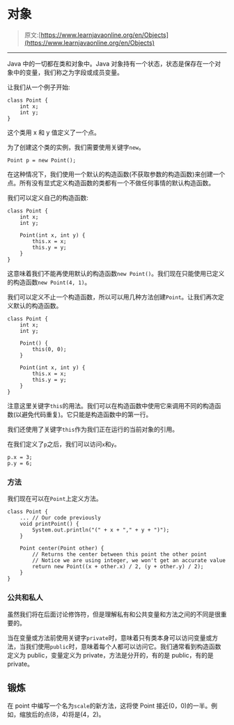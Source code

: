 # 对象

> 原文:[https://www.learnjavaonline.org/en/Objects](https://www.learnjavaonline.org/en/Objects)

* * *

Java 中的一切都在类和对象中。Java 对象持有一个状态，状态是保存在一个对象中的变量，我们称之为字段或成员变量。

让我们从一个例子开始:

```
class Point {
    int x;
    int y;
} 
```

这个类用 x 和 y 值定义了一个点。

为了创建这个类的实例，我们需要使用关键字`new`。

```
Point p = new Point(); 
```

在这种情况下，我们使用一个默认的构造函数(不获取参数的构造函数)来创建一个点。所有没有显式定义构造函数的类都有一个不做任何事情的默认构造函数。

我们可以定义自己的构造函数:

```
class Point {
    int x;
    int y;

    Point(int x, int y) {
        this.x = x;
        this.y = y;
    }
} 
```

这意味着我们不能再使用默认的构造函数`new Point()`。我们现在只能使用已定义的构造函数`new Point(4, 1)`。

我们可以定义不止一个构造函数，所以可以用几种方法创建`Point`。让我们再次定义默认的构造函数。

```
class Point {
    int x;
    int y;

    Point() {
        this(0, 0);
    }

    Point(int x, int y) {
        this.x = x;
        this.y = y;
    }
} 
```

注意这里关键字`this`的用法。我们可以在构造函数中使用它来调用不同的构造函数(以避免代码重复)。它只能是构造函数中的第一行。

我们还使用了关键字`this`作为我们正在运行的当前对象的引用。

在我们定义了`p`之后，我们可以访问`x`和`y`。

```
p.x = 3;
p.y = 6; 
```

### 方法

我们现在可以在`Point`上定义方法。

```
class Point {
    ... // Our code previously
    void printPoint() {
        System.out.println("(" + x + "," + y + ")");
    }

    Point center(Point other) {
        // Returns the center between this point the other point
        // Notice we are using integer, we won't get an accurate value
        return new Point((x + other.x) / 2, (y + other.y) / 2);
    }
} 
```

### 公共和私人

虽然我们将在后面讨论修饰符，但是理解私有和公共变量和方法之间的不同是很重要的。

当在变量或方法前使用关键字`private`时，意味着只有类本身可以访问变量或方法，当我们使用`public`时，意味着每个人都可以访问它。我们通常看到构造函数定义为 public，变量定义为 private，方法是分开的，有的是 public，有的是 private。

## 锻炼

在 point 中编写一个名为`scale`的新方法，这将使 Point 接近(0，0)的一半。例如，缩放后的点(8，4)将是(4，2)。